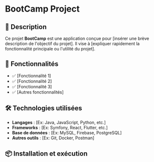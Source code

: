 # BootCamp Project

## 📌 Description  
Ce projet **BootCamp** est une application conçue pour [insérer une brève description de l'objectif du projet]. Il vise à [expliquer rapidement la fonctionnalité principale ou l'utilité du projet].

## 🚀 Fonctionnalités  
- ✅ [Fonctionnalité 1]  
- ✅ [Fonctionnalité 2]  
- ✅ [Fonctionnalité 3]  
- ✅ [Autres fonctionnalités]

## 🛠️ Technologies utilisées  
- **Langages** : [Ex: Java, JavaScript, Python, etc.]  
- **Frameworks** : [Ex: Symfony, React, Flutter, etc.]  
- **Base de données** : [Ex: MySQL, Firebase, PostgreSQL]  
- **Autres outils** : [Ex: Git, Docker, Postman]

## 📦 Installation et exécution  
